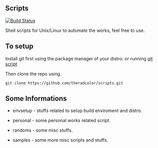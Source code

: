 ## Scripts

[![Build Status](https://img.shields.io/github/workflow/status/theradcolor/lazyscripts/ShellCheck%20scripts?style=for-the-badge)](https://github.com/theradcolor/lazyscripts/actions?query=workflow)

Shell scripts for Unix/Linux to automate the works, feel free to use.

## To setup 

Install git first using the package manager of your distro. or running [git script](https://github.com/theradcolor/lazyscripts/blob/master/setup/git)

Then clone the repo using.
```
git clone https://github.com/theradcolor/scripts.git
```
## Some Informations

- envsetup - stuffs related to setup build enviroment and distro.

- personal - some personal works related script.

- randoms - some misc stuffs.

- samples - some more misc scripts and stuffs.
